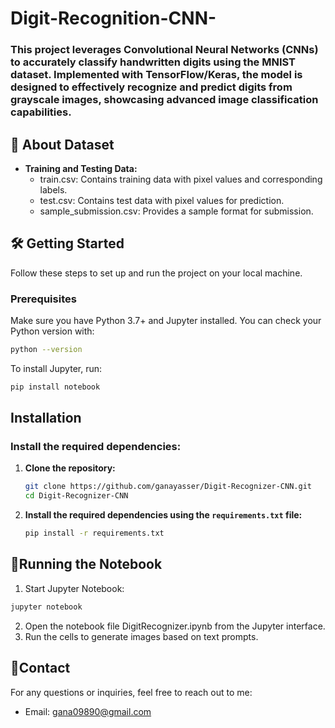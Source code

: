 # Digit-Recognition-CNN-
### This project leverages Convolutional Neural Networks (CNNs) to accurately classify handwritten digits using the MNIST dataset. Implemented with TensorFlow/Keras, the model is designed to effectively recognize and predict digits from grayscale images, showcasing advanced image classification capabilities.
## **📁 About Dataset**

- **Training and Testing Data:**
  - train.csv: Contains training data with pixel values and corresponding labels.
  - test.csv: Contains test data with pixel values for prediction.
  - sample_submission.csv: Provides a sample format for submission.

## **🛠️ Getting Started**

Follow these steps to set up and run the project on your local machine.

### **Prerequisites**

Make sure you have Python 3.7+ and Jupyter installed. You can check your Python version with:

```bash
python --version
```
To install Jupyter, run:
```bash
pip install notebook
```
## **Installation**
### Install the required dependencies:

1. **Clone the repository:**
    ```bash
    git clone https://github.com/ganayasser/Digit-Recognizer-CNN.git
    cd Digit-Recognizer-CNN
    ```

2. **Install the required dependencies using the `requirements.txt` file:**
    ```bash
    pip install -r requirements.txt
    ```
## 📝Running the Notebook
1. Start Jupyter Notebook:
   
```bash
jupyter notebook
```
2. Open the notebook file DigitRecognizer.ipynb from the Jupyter interface.
3. Run the cells to generate images based on text prompts.

## **📧Contact**

For any questions or inquiries, feel free to reach out to me:

- Email: [gana09890@gmail.com](gana09890@gmail.com)
